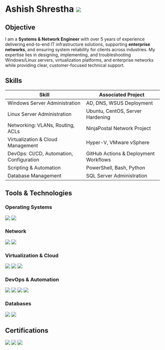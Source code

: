 # Ashish Shrestha <a href="https://www.linkedin.com/in/ashrestha1196/"><img src="https://img.shields.io/badge/-LinkedIn-0072b1?&style=for-the-badge&logo=linkedin&logoColor=white" /></a>

## Objective

I am a **Systems & Network Engineer** with over 5 years of experience delivering end-to-end IT infrastructure solutions, supporting **enterprise networks**, and ensuring system reliability for clients across industries. My expertise lies in designing, implementing, and troubleshooting Windows/Linux servers, virtualization platforms, and enterprise networks while providing clear, customer-focused technical support.

## Skills

| Skill                                           | Associated Project |
|-------------------------------------------------|------------------|
| Windows Server Administration                    | AD, DNS, WSUS Deployment |
| Linux Server Administration                      | Ubuntu, CentOS, Server Hardening |
| Networking: VLANs, Routing, ACLs                | NinjaPostal Network Project |
| Virtualization & Cloud Management               | Hyper-V, VMware vSphere |
| DevOps: CI/CD, Automation, Configuration        | GitHub Actions & Deployment Workflows |
| Scripting & Automation                           | PowerShell, Bash, Python |
| Database Management                              | SQL Server Administration |

## Tools & Technologies

### Operating Systems
<div>
    <img src="https://img.shields.io/badge/-Windows_Server-0078D4?&style=for-the-badge&logo=windows&logoColor=white" />
    <img src="https://img.shields.io/badge/Linux-Ubuntu-E95420?style=for-the-badge&logo=Ubuntu&logoColor=white" />
</div>

### Network
<div>
    <img src="https://img.shields.io/badge/-Cisco-1BA0E2?&style=for-the-badge&logo=cisco&logoColor=white" />
    <img src="https://img.shields.io/badge/-Wireshark-1679A7?&style=for-the-badge&logo=Wireshark&logoColor=white" />
</div>

### Virtualization & Cloud
<div>
    <img src="https://img.shields.io/badge/-VMware-607078?&style=for-the-badge&logo=VMware&logoColor=white" />
    <img src="https://img.shields.io/badge/Hyper-V-0078D4?style=for-the-badge&logoColor=white" />
    <img src="https://img.shields.io/badge/-AWS-232F3E?&style=for-the-badge&logo=amazon&logoColor=white" />
</div>

### DevOps & Automation
<div>
    <img src="https://img.shields.io/badge/-Git-181717?&style=for-the-badge&logo=git&logoColor=white" />
    <img src="https://img.shields.io/badge/-GitHub_Actions-2088FF?&style=for-the-badge&logo=github&logoColor=white" />
    <img src="https://img.shields.io/badge/-Terraform-623CE4?&style=for-the-badge&logo=terraform&logoColor=white" />
    <img src="https://img.shields.io/badge/-Ansible-EE0000?&style=for-the-badge&logo=ansible&logoColor=white" />
</div>

### Databases
<div>
    <img src="https://img.shields.io/badge/-SQL_Server-CC2927?&style=for-the-badge&logo=microsoft&logoColor=white" />
    <img src="https://img.shields.io/badge/-PostgreSQL-336791?&style=for-the-badge&logo=postgresql&logoColor=white" />
</div>

## Certifications
<div>
    <img src="https://img.shields.io/badge/-Microsoft_Certified-0078D4?&style=for-the-badge&logo=microsoft&logoColor=white" />
    <img src="https://img.shields.io/badge/-CompTIA_Network%2B-007ACC?&style=for-the-badge&logo=compTIA&logoColor=white" />
    <img src="https://img.shields.io/badge/-CompTIA_Security%2B-FF0000?&style=for-the-badge&logo=compTIA&logoColor=white" />
</div>
